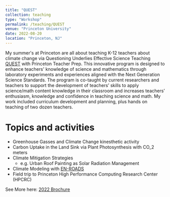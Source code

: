 ```yaml
---
title: "QUEST"
collection: teaching
type: "Workshop"
permalink: /teaching/QUEST
venue: "Princeton University"
date: 2022-08-20
location: "Princeton, NJ"
---
```


My summer's at Princeton are all about teaching K-12 teachers about climate change via Questioning Underlies Effective Science Teaching [QUEST](https://teacherprep.princeton.edu/quest) with Princeton Teacher Prep. This innovative program is designed to enhance teachers' knowledge of science and mathematics through laboratory experiments and experiences aligned with the Next Generation Science Standards. The program is co-taught by current researchers and teachers to support the development of teachers’ skills to apply science/math content knowledge in their classroom and increases teachers’ enthusiasm, knowledge and confidence in teaching science and math. My work included curriculum development and planning, plus hands on teaching of two dozen teachers. 

Topics and activities
======
- Greenhouse Gasses and Climate Change kinesthetic activity
- Carbon Uptake in the Land Sink via Plant Photosynthesis with CO_2 meters
- Climate Mitigation Strategies
    - e.g. Urban Roof Painting as Solar Radiation Management
- Climate Modeling with [EN-ROADS](https://en-roads.climateinteractive.org/scenario.html?v=23.9.0)
- Field trip to Princeton High Performance Computing Research Center (HPCRC)

See More here:
[2022 Brochure](https://teacherprep.princeton.edu/sites/g/files/toruqf5931/files/pdf/QUEST%202022%20Climate%20Change.pdf)
